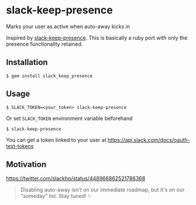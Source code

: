 # slack-keep-presence

Marks your user as active when auto-away kicks in

Inspired by [slack-keep-presence](https://github.com/eskerda/slack-keep-presence). This is basically a ruby port with only the presence functionality retained.

## Installation

```
$ gem install slack_keep_presence
```

## Usage

```
$ SLACK_TOKEN=<your_token> slack-keep-presence
```

Or set `SLACK_TOKEN` environment variable beforehand

```
$ slack-keep-presence
```

You can get a token linked to your user at https://api.slack.com/docs/oauth-test-tokens

## Motivation

https://twitter.com/slackhq/status/448966862521786368
> Disabling auto-away isn't on our immediate roadmap, but it's on our "someday"
list. Stay tuned! ✨

